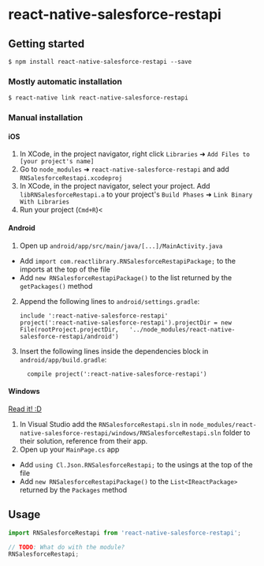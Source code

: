 
# react-native-salesforce-restapi

## Getting started

`$ npm install react-native-salesforce-restapi --save`

### Mostly automatic installation

`$ react-native link react-native-salesforce-restapi`

### Manual installation


#### iOS

1. In XCode, in the project navigator, right click `Libraries` ➜ `Add Files to [your project's name]`
2. Go to `node_modules` ➜ `react-native-salesforce-restapi` and add `RNSalesforceRestapi.xcodeproj`
3. In XCode, in the project navigator, select your project. Add `libRNSalesforceRestapi.a` to your project's `Build Phases` ➜ `Link Binary With Libraries`
4. Run your project (`Cmd+R`)<

#### Android

1. Open up `android/app/src/main/java/[...]/MainActivity.java`
  - Add `import com.reactlibrary.RNSalesforceRestapiPackage;` to the imports at the top of the file
  - Add `new RNSalesforceRestapiPackage()` to the list returned by the `getPackages()` method
2. Append the following lines to `android/settings.gradle`:
  	```
  	include ':react-native-salesforce-restapi'
  	project(':react-native-salesforce-restapi').projectDir = new File(rootProject.projectDir, 	'../node_modules/react-native-salesforce-restapi/android')
  	```
3. Insert the following lines inside the dependencies block in `android/app/build.gradle`:
  	```
      compile project(':react-native-salesforce-restapi')
  	```

#### Windows
[Read it! :D](https://github.com/ReactWindows/react-native)

1. In Visual Studio add the `RNSalesforceRestapi.sln` in `node_modules/react-native-salesforce-restapi/windows/RNSalesforceRestapi.sln` folder to their solution, reference from their app.
2. Open up your `MainPage.cs` app
  - Add `using Cl.Json.RNSalesforceRestapi;` to the usings at the top of the file
  - Add `new RNSalesforceRestapiPackage()` to the `List<IReactPackage>` returned by the `Packages` method


## Usage
```javascript
import RNSalesforceRestapi from 'react-native-salesforce-restapi';

// TODO: What do with the module?
RNSalesforceRestapi;
```
  